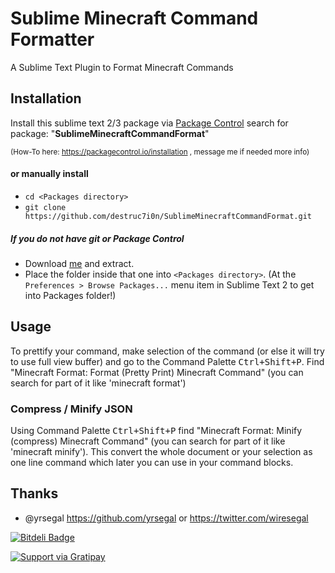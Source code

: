# Sublime Minecraft Command Formatter
A Sublime Text Plugin to Format Minecraft Commands

## Installation

Install this sublime text 2/3 package via [Package Control](https://sublime.wbond.net) search for package: "**SublimeMinecraftCommandFormat**" 

<sup>(How-To here: https://packagecontrol.io/installation , message me if needed more info)</sup>

#### or manually install

- `cd <Packages directory>`
- `git clone https://github.com/destruc7i0n/SublimeMinecraftCommandFormat.git`

##### If you do not have git or Package Control
- Download [me](https://github.com/destruc7i0n/SublimeMinecraftCommandFormat/archive/master.zip) and extract.
- Place the folder inside that one into `<Packages directory>`. (At the `Preferences > Browse Packages...` menu item in Sublime Text 2 to get into Packages folder!)

## Usage

To prettify your command, make selection of the command (or else it will try to use full view buffer) and go to the Command Palette <kbd>Ctrl+Shift+P</kbd>. Find "Minecraft Format: Format (Pretty Print) Minecraft Command" (you can search for part of it like 'minecraft format')

### Compress / Minify JSON

Using Command Palette <kbd>Ctrl+Shift+P</kbd> find "Minecraft Format: Minify (compress) Minecraft Command" (you can search for part of it like 'minecraft minify'). This convert the whole document or your selection as one line command which later you can use in your command blocks.

## Thanks

- @yrsegal https://github.com/yrsegal or https://twitter.com/wiresegal


[![Bitdeli Badge](https://d2weczhvl823v0.cloudfront.net/destruc7i0n/sublimeminecraftcommandformat/trend.png)](https://bitdeli.com/free "Bitdeli Badge")

[![Support via Gratipay](https://cdn.rawgit.com/gratipay/gratipay-badge/2.3.0/dist/gratipay.png)](https://gratipay.com/destruc7i0n/)


